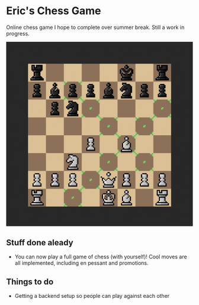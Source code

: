 # Eric's Chess Game

Online chess game I hope to complete over summer break. Still a work in progress.

![image](assets/screenshot.png)

## Stuff done aleady
- You can now play a full game of chess (with yourself)! Cool moves are all implemented, including en pessant and promotions.

## Things to do
- Getting a backend setup so people can play against each other

